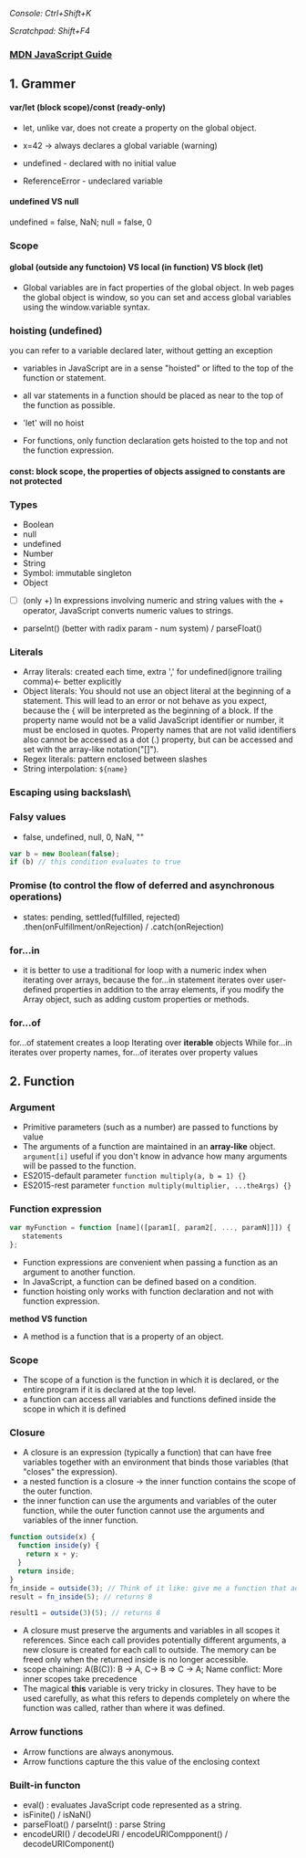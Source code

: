 *Console: Ctrl+Shift+K*

*Scratchpad: Shift+F4*

### [MDN JavaScript Guide](https://developer.mozilla.org/en-US/docs/Web/JavaScript/Guide)

## 1. Grammer

#### var/let (block scope)/const (ready-only)

- let, unlike var, does not create a property on the global object.

- x=42 -> always declares a global variable (warning)

- undefined - declared with no initial value 

- ReferenceError - undeclared variable

#### undefined VS null
undefined = false, NaN; 
null = false, 0

### Scope
#### global (outside any functoion) VS local (in function) VS block (let)
- Global variables are in fact properties of the global object. In web pages the global object is window, so you can set and access global variables using the window.variable syntax.

### hoisting (undefined)
you can refer to a variable declared later, without getting an exception 

- variables in JavaScript are in a sense "hoisted" or lifted to the top of the function or statement.

- all var statements in a function should be placed as near to the top of the function as possible. 
- 'let' will no hoist
- For functions, only function declaration gets hoisted to the top and not the function expression.

#### const: block scope, the properties of objects assigned to constants are not protected

### Types
- Boolean
- null
- undefined
- Number
- String
- Symbol: immutable singleton
- Object

- [ ] (only +) In expressions involving numeric and string values with the + operator, JavaScript converts numeric values to strings. 
- parseInt() (better with radix param - num system) / parseFloat()

### Literals
- Array literals: created each time, extra ',' for undefined(ignore trailing comma)<- better explicitly 
- Object literals: You should not use an object literal at the beginning of a statement. This will lead to an error or not behave as you expect, because the { will be interpreted as the beginning of a block. If the property name would not be a valid JavaScript identifier or number, it must be enclosed in quotes. Property names that are not valid identifiers also cannot be accessed as a dot (.) property, but can be accessed and set with the array-like notation("[]").
- Regex literals: pattern enclosed between slashes
- String interpolation: `${name}`

### Escaping using backslash\

### Falsy values
- false, undefined, null, 0, NaN, ""
```javascript
var b = new Boolean(false);
if (b) // this condition evaluates to true
```
### Promise (to control the flow of deferred and asynchronous operations)
- states: pending, settled(fulfilled, rejected)
.then(onFulfillment/onRejection) / .catch(onRejection)

### for...in
- it is better to use a traditional for loop with a numeric index when iterating over arrays, because the for...in statement iterates over user-defined properties in addition to the array elements, if you modify the Array object, such as adding custom properties or methods.

### for...of
 for...of statement creates a loop Iterating over **iterable** objects
 While for...in iterates over property names, for...of iterates over property values


## 2. Function

### Argument
- Primitive parameters (such as a number) are passed to functions by value
- The arguments of a function are maintained in an **array-like** object. ``` argument[i] ``` useful if you don't know in advance how many arguments will be passed to the function. 
- ES2015-default parameter ``` function multiply(a, b = 1) {} ```
- ES2015-rest parameter ``` function multiply(multiplier, ...theArgs) {} ```

### Function expression
```javascript
var myFunction = function [name]([param1[, param2[, ..., paramN]]]) {
   statements
};
```
- Function expressions are convenient when passing a function as an argument to another function. 
- In JavaScript, a function can be defined based on a condition.
- function hoisting only works with function declaration and not with function expression.

**method VS function**
- A method is a function that is a property of an object. 

### Scope
- The scope of a function is the function in which it is declared, or the entire program if it is declared at the top level.
- a function can access all variables and functions defined inside the scope in which it is defined


### Closure
- A closure is an expression (typically a function) that can have free variables together with an environment that binds those variables (that "closes" the expression).
-  a nested function is a closure -> the inner function contains the scope of the outer function.
- the inner function can use the arguments and variables of the outer function, while the outer function cannot use the arguments and variables of the inner function.
```javascript
function outside(x) {
  function inside(y) {
    return x + y;
  }
  return inside;
}
fn_inside = outside(3); // Think of it like: give me a function that adds 3 to whatever you give it
result = fn_inside(5); // returns 8

result1 = outside(3)(5); // returns 8
```
- A closure must preserve the arguments and variables in all scopes it references. Since each call provides potentially different arguments, a new closure is created for each call to outside. The memory can be freed only when the returned inside is no longer accessible.
- scope chaining: A(B(C)): B -> A, C-> B => C -> A; Name conflict: More inner scopes take precedence
- The magical **this** variable is very tricky in closures. They have to be used carefully, as what this refers to depends completely on where the function was called, rather than where it was defined.

### Arrow functions
- Arrow functions are always anonymous.
- Arrow functions capture the this value of the enclosing context

### Built-in functon
- eval() : evaluates JavaScript code represented as a string.
- isFinite() / isNaN()
- parseFloat() / parseInt() : parse String
- encodeURI() / decodeURI / encodeURICompponent() / decodeURIComponent()



















